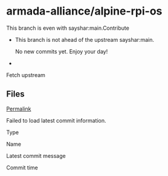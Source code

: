 # armada-alliance/alpine-rpi-os

 This branch is even with sayshar:main.Contribute

*  This branch is not ahead of the upstream sayshar:main.

   No new commits yet. Enjoy your day!

* 
Fetch upstream

## Files <a id="files"></a>

 [Permalink](https://github.com/armada-alliance/alpine-rpi-os/tree/dcad5418228183b8bc46d1075b58bb46fe3f715f/alpine_cnode_scripts_and_services/home/cardano/cnode/files/mainnet)

 Failed to load latest commit information.

Type

Name

Latest commit message

Commit time

